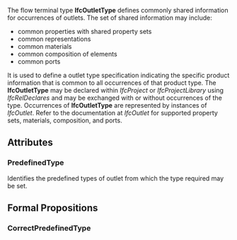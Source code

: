 The flow terminal type **IfcOutletType** defines commonly shared information for occurrences of outlets. The set of shared information may include:

* common properties with shared property sets
* common representations
* common materials
* common composition of elements
* common ports


<!-- end of short definition -->

It is used to define a outlet type specification indicating the specific product information that is common to all occurrences of that product type. The **IfcOutletType** may be declared within _IfcProject_ or _IfcProjectLibrary_ using _IfcRelDeclares_ and may be exchanged with or without occurrences of the type. Occurrences of **IfcOutletType** are represented by instances of _IfcOutlet_. Refer to the documentation at _IfcOutlet_ for supported property sets, materials, composition, and ports.

## Attributes

### PredefinedType
Identifies the predefined types of outlet from which the type required may be set.

## Formal Propositions

### CorrectPredefinedType

